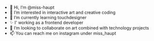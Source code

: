 - 👋 Hi, I’m @miss-haupt
- 👀 I’m interested in interactive art and creative coding
- 🌱 I’m currently learning touchdesigner
- ✨ I' working as a frontend developer
- 💞️ I’m looking to collaborate on art combined with technology projects 
- 📫 You can reach me on instagram under miss_haupt
